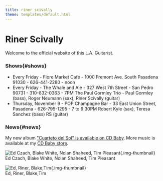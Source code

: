 ```yaml
---
title: riner scivally
theme: templates/default.html
---
```

# Riner Scivally

Welcome to the official website of this L.A. Guitarist. 

### Shows{#shows}

* Every Friday - Fiore Market Cafe - 1000 Fremont Ave. South Pasadena 91030 - 626-441-2280 - noon
* Every Friday - The Whale and Ale - 327 West 7th Street - San Pedro 90731 - 310-832-0363 - 7PM
   The Paul Gormley Trio - Paul Gormley (bass), Roger Neumann (sax), Riner Scivally (guitar)
* Thursday, November 9 -  POP Champagne Bar - 33 East Union Street, Pasadena - 626-795-1295 - 7 to 9:30PM
    Robert Kyle (sax), Teresa Sanchez (bass) RS (guitar)

### News{#news}

My new album ["Cuarteto del Sol" is available on CD Baby](https://store.cdbaby.com/cd/rinerscivally2).
More music is available at my [CD Baby store](https://store.cdbaby.com/Artist/RinerScivally).

![Ed Czach, Blake White, Nolan Shaheed, Tim Pleasant](/img/cuarteto1.jpg){.img-thumbnail}  
Ed Czach, Blake White, Nolan Shaheed, Tim Pleasant


![Ed, Riner, Blake,Tim](/img/cuarteto2.jpg){.img-thumbnail}  
Ed, Riner, Blake,Tim
